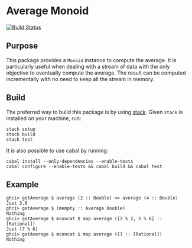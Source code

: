 Average Monoid
====

[![Build Status](https://secure.travis-ci.org/dlgd/monoid-average.svg)](http://travis-ci.org/dlgd/monoid-average)


Purpose
----

This package provides a `Monoid` instance to compute the average. It is
particularly useful when dealing with a stream of data with the only objective
to eventually compute the average. The result can be computed incrementally with
no need to keep all the stream in memory.


Build
----

The preferred way to build this package is by using
[stack](http://www.haskellstack.org). Given `stack` is installed on your
machine, run:

    stack setup
    stack build
    stack test

It is also possible to use cabal by running:

    cabal install --only-dependencies --enable-tests
    cabal configure --enable-tests && cabal build && cabal test

Example
----

    ghci> getAverage $ average (2 :: Double) <> average (4 :: Double)
    Just 3.0
    ghci> getAverage $ (mempty :: Average Double)
    Nothing
    ghci> getAverage $ mconcat $ map average ([3 % 2, 5 % 6] :: [Rational])
    Just (7 % 6)
    ghci> getAverage $ mconcat $ map average ([] :: [Rational])
    Nothing
